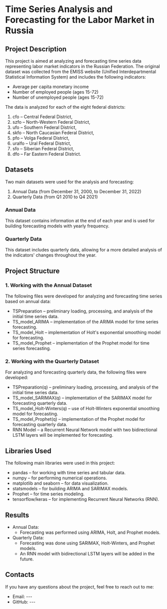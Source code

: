 # Time Series Analysis and Forecasting for the Labor Market in Russia
## Project Description

This project is aimed at analyzing and forecasting time series data representing labor market indicators in the Russian Federation. 
The original dataset was collected from the EMISS website (Unified Interdepartmental Statistical Information System) 
and includes the following indicators:
* Average per capita monetary income
* Number of employed people (ages 15-72)
* Number of unemployed people (ages 15-72)

The data is analyzed for each of the eight federal districts:
1. cfo – Central Federal District,
2. szfo – North-Western Federal District,
3. ufo – Southern Federal District,
4. skfo – North Caucasian Federal District,
5. pfo – Volga Federal District,
6. uralfo – Ural Federal District,
7. sfo – Siberian Federal District,
8. dfo – Far Eastern Federal District.

## Datasets
Two main datasets were used for the analysis and forecasting:

1. Annual Data (from December 31, 2000, to December 31, 2022)
2. Quarterly Data (from Q1 2010 to Q4 2021)

### Annual Data
This dataset contains information at the end of each year and is used for building forecasting models with yearly frequency.

### Quarterly Data
This dataset includes quarterly data, allowing for a more detailed analysis of the indicators' changes throughout the year.

## Project Structure
### 1. Working with the Annual Dataset
The following files were developed for analyzing and forecasting time series based on annual data:

* TSPreparation – preliminary loading, processing, and analysis of the initial time series data.
* TS_model_ARIMA – implementation of the ARIMA model for time series forecasting.
* TS_model_Holt – implementation of Holt's exponential smoothing model for forecasting.
* TS_model_Prophet – implementation of the Prophet model for time series forecasting.

### 2. Working with the Quarterly Dataset
For analyzing and forecasting quarterly data, the following files were developed:

* TSPreparation(q) – preliminary loading, processing, and analysis of the initial time series data.
* TS_model_SARIMAX(q) – implementation of the SARIMAX model for forecasting quarterly data.
* TS_model_Holt-Winters(q) – use of Holt-Winters exponential smoothing model for forecasting.
* TS_model_Prophet(q) – implementation of the Prophet model for forecasting quarterly data.
* RNN Model – a Recurrent Neural Network model with two bidirectional LSTM layers will be implemented for forecasting.

## Libraries Used
The following main libraries were used in this project:
* pandas – for working with time series and tabular data.
* numpy – for performing numerical operations.
* matplotlib and seaborn – for data visualization.
* statsmodels – for building ARIMA and SARIMAX models.
* Prophet – for time series modeling.
* tensorflow/keras – for implementing Recurrent Neural Networks (RNN).

## Results
* Annual Data:
  * Forecasting was performed using ARIMA, Holt, and Prophet models.
* Quarterly Data:
  * Forecasting was done using SARIMAX, Holt-Winters, and Prophet models.
  * An RNN model with bidirectional LSTM layers will be added in the future.

## Contacts
If you have any questions about the project, feel free to reach out to me:

* Email: ---
* GitHub: ---
